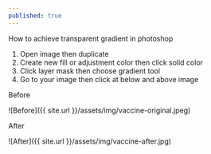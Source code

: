```yaml
---
published: true
---
```


How to achieve transparent gradient in photoshop

1. Open image then duplicate
2. Create new fill or adjustment color then click solid color
3. Click layer mask then choose gradient tool
4. Go to your image then click at below and above image

Before

![Before]({{ site.url }}/assets/img/vaccine-original.jpeg)

After

![After]({{ site.url }}/assets/img/vaccine-after.jpg)
